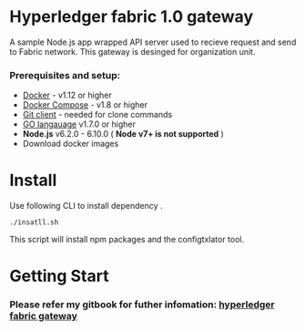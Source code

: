 # Hyperledger fabric 1.0 gateway

A sample Node.js app wrapped API server used to recieve request and send to Fabric network. This gateway is desinged for organization unit.

### Prerequisites and setup:

* [Docker](https://www.docker.com/products/overview) - v1.12 or higher
* [Docker Compose](https://docs.docker.com/compose/overview/) - v1.8 or higher
* [Git client](https://git-scm.com/downloads) - needed for clone commands
* [GO langauage](https://golang.org/dl/) v1.7.0 or higher
* **Node.js** v6.2.0 - 6.10.0 ( __Node v7+ is not supported__ )
* Download docker images





# Install
Use following CLI to install dependency .
```
./insatll.sh
```
This script will install npm packages and the configtxlator tool.
# Getting Start

### Please refer my gitbook for futher infomation: [hyperledger fabric gateway](https://as937179131.gitbooks.io/hyperledger-fabric-gateway/content/)
